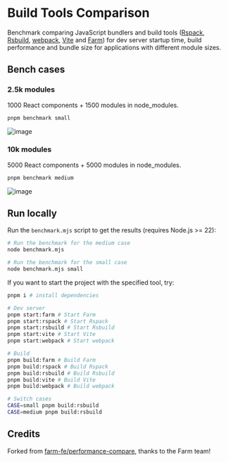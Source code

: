 # Build Tools Comparison

Benchmark comparing JavaScript bundlers and build tools ([Rspack](https://github.com/web-infra-dev/rspack), [Rsbuild](https://github.com/web-infra-dev/rsbuild), [webpack](https://github.com/webpack/webpack), [Vite](https://github.com/vitejs/vite) and [Farm](https://github.com/farm-fe/farm)) for dev server startup time, build performance and bundle size for applications with different module sizes.

## Bench cases

### 2.5k modules

1000 React components + 1500 modules in node_modules.

```bash
pnpm benchmark small
```

![image](https://github.com/user-attachments/assets/87798e21-e344-477b-acf5-ce6e4a6490eb)

### 10k modules

5000 React components + 5000 modules in node_modules.

```bash
pnpm benchmark medium
```

![image](https://github.com/user-attachments/assets/22428a44-3572-4ddb-9161-66899be33dd8)

## Run locally

Run the `benchmark.mjs` script to get the results (requires Node.js >= 22):

```bash
# Run the benchmark for the medium case
node benchmark.mjs

# Run the benchmark for the small case
node benchmark.mjs small
```

If you want to start the project with the specified tool, try:

```bash
pnpm i # install dependencies

# Dev server
pnpm start:farm # Start Farm
pnpm start:rspack # Start Rspack
pnpm start:rsbuild # Start Rsbuild
pnpm start:vite # Start Vite
pnpm start:webpack # Start webpack

# Build
pnpm build:farm # Build Farm
pnpm build:rspack # Build Rspack
pnpm build:rsbuild # Build Rsbuild
pnpm build:vite # Build Vite
pnpm build:webpack # Build webpack

# Switch cases
CASE=small pnpm build:rsbuild
CASE=medium pnpm build:rsbuild
```

## Credits

Forked from [farm-fe/performance-compare](https://github.com/farm-fe/performance-compare), thanks to the Farm team!
